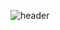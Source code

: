 ![header](https://capsule-render.vercel.app/api?type=soft&color=abbaab&height=150&section=header&text=Sally's%20AIFFELog%20✨&fontSize=55&animation=blink&fontColor=ffffff)


